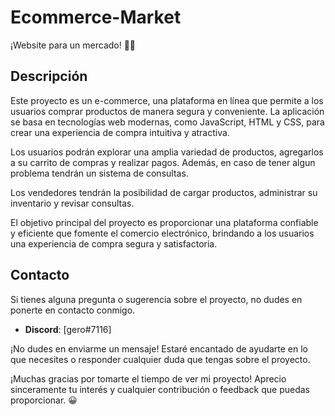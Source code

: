 # Ecommerce-Market
¡Website para un mercado! 🍖🍖

## Descripción
Este proyecto es un e-commerce, una plataforma en línea que permite a los usuarios comprar productos de manera segura y conveniente. La aplicación se basa en tecnologías web modernas, como JavaScript, HTML y CSS, para crear una experiencia de compra intuitiva y atractiva.

Los usuarios podrán explorar una amplia variedad de productos, agregarlos a su carrito de compras y realizar pagos. Además, en caso de tener algun problema tendrán un sistema de consultas.

Los vendedores tendrán la posibilidad de cargar productos, administrar su inventario y revisar consultas.

El objetivo principal del proyecto es proporcionar una plataforma confiable y eficiente que fomente el comercio electrónico, brindando a los usuarios una experiencia de compra segura y satisfactoria.

## Contacto
Si tienes alguna pregunta o sugerencia sobre el proyecto, no dudes en ponerte en contacto conmigo. 

- **Discord**: [gero#7116]

¡No dudes en enviarme un mensaje! Estaré encantado de ayudarte en lo que necesites o responder cualquier duda que tengas sobre el proyecto.

¡Muchas gracias por tomarte el tiempo de ver mi proyecto! Aprecio sinceramente tu interés y cualquier contribución o feedback que puedas proporcionar. 😀
